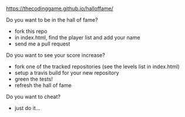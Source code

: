 https://thecodinggame.github.io/halloffame/

Do you want to be in the hall of fame?
* fork this repo
* in index.html, find the player list and add your name
* send me a pull request

Do you want to see your score increase?
* fork one of the tracked repositories (see the levels list in index.html)
* setup a travis build for your new repository
* green the tests!
* refresh the hall of fame

Do you want to cheat?
* just do it...
